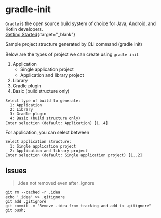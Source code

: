 # gradle-init
`Gradle` is the open source build system of choice for Java, Android, and Kotlin developers.  
[Getting Started](https://docs.gradle.org/current/userguide/getting_started_eng.html){:target="_blank"}

Sample project structure generated by CLI command (gradle init)

Below are the types of project we can create using `gradle init`

1. Application
    - Single application project
    - Application and library project
2. Library
3. Gradle plugin
4. Basic (build structure only)

```
Select type of build to generate:
  1: Application
  2: Library
  3: Gradle plugin
  4: Basic (build structure only)
Enter selection (default: Application) [1..4]
```

For application, you can select between
```
Select application structure:
  1: Single application project
  2: Application and library project
Enter selection (default: Single application project) [1..2] 
```

## Issues

> .idea not removed even after .ignore

```shell
git rm --cached -r .idea
echo '.idea' >> .gitignore
git add .gitignore
git commit -m "Remove .idea from tracking and add to .gitignore"
git push;
```
